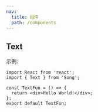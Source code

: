 ```yaml
---
nav:
  title: 组件
  path: /components
---
```


## Text

示例:

```tsx
import React from 'react';
import { Text } from 'Song';

const TextFun = () => {
  return <div>Hello World!</div>;
};
export default TextFun;
```

<!-- More skills for writing demo: https://d.umijs.org/guide/demo-principle -->
